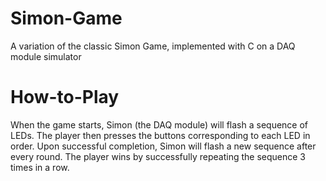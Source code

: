 # Simon-Game
A variation of the classic Simon Game, implemented with C on a DAQ module simulator

# How-to-Play
When the game starts, Simon (the DAQ module) will flash a sequence of LEDs. The player then presses the buttons corresponding to each LED in order. Upon successful completion, Simon will flash a new sequence after every round. The player wins by successfully repeating the sequence 3 times in a row.
